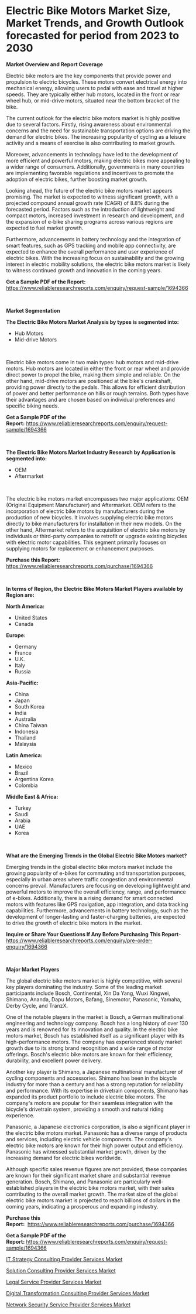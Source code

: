 <p><h1>Electric Bike Motors Market Size, Market Trends, and Growth Outlook forecasted for period from 2023 to 2030</h1></p><p><strong>Market Overview and Report Coverage</strong></p>
<p><p>Electric bike motors are the key components that provide power and propulsion to electric bicycles. These motors convert electrical energy into mechanical energy, allowing users to pedal with ease and travel at higher speeds. They are typically either hub motors, located in the front or rear wheel hub, or mid-drive motors, situated near the bottom bracket of the bike.</p><p>The current outlook for the electric bike motors market is highly positive due to several factors. Firstly, rising awareness about environmental concerns and the need for sustainable transportation options are driving the demand for electric bikes. The increasing popularity of cycling as a leisure activity and a means of exercise is also contributing to market growth.</p><p>Moreover, advancements in technology have led to the development of more efficient and powerful motors, making electric bikes more appealing to a wider range of consumers. Additionally, governments in many countries are implementing favorable regulations and incentives to promote the adoption of electric bikes, further boosting market growth.</p><p>Looking ahead, the future of the electric bike motors market appears promising. The market is expected to witness significant growth, with a projected compound annual growth rate (CAGR) of 8.8% during the forecasted period. Factors such as the introduction of lightweight and compact motors, increased investment in research and development, and the expansion of e-bike sharing programs across various regions are expected to fuel market growth.</p><p>Furthermore, advancements in battery technology and the integration of smart features, such as GPS tracking and mobile app connectivity, are expected to enhance the overall performance and user experience of electric bikes. With the increasing focus on sustainability and the growing interest in electric mobility solutions, the electric bike motors market is likely to witness continued growth and innovation in the coming years.</p></p>
<p><strong>Get a Sample PDF of the Report:</strong> <a href="https://www.reliableresearchreports.com/enquiry/request-sample/1694366">https://www.reliableresearchreports.com/enquiry/request-sample/1694366</a></p>
<p>&nbsp;</p>
<p><strong>Market Segmentation</strong></p>
<p><strong>The Electric Bike Motors Market Analysis by types is segmented into:</strong></p>
<p><ul><li>Hub Motors</li><li>Mid-drive Motors</li></ul></p>
<p>&nbsp;</p>
<p><p>Electric bike motors come in two main types: hub motors and mid-drive motors. Hub motors are located in either the front or rear wheel and provide direct power to propel the bike, making them simple and reliable. On the other hand, mid-drive motors are positioned at the bike's crankshaft, providing power directly to the pedals. This allows for efficient distribution of power and better performance on hills or rough terrains. Both types have their advantages and are chosen based on individual preferences and specific biking needs.</p></p>
<p><strong>Get a Sample PDF of the Report:</strong>&nbsp;<a href="https://www.reliableresearchreports.com/enquiry/request-sample/1694366">https://www.reliableresearchreports.com/enquiry/request-sample/1694366</a></p>
<p>&nbsp;</p>
<p><strong>The Electric Bike Motors Market Industry Research by Application is segmented into:</strong></p>
<p><ul><li>OEM</li><li>Aftermarket</li></ul></p>
<p>&nbsp;</p>
<p><p>The electric bike motors market encompasses two major applications: OEM (Original Equipment Manufacturer) and Aftermarket. OEM refers to the incorporation of electric bike motors by manufacturers during the production of new bicycles. It involves supplying electric bike motors directly to bike manufacturers for installation in their new models. On the other hand, Aftermarket refers to the acquisition of electric bike motors by individuals or third-party companies to retrofit or upgrade existing bicycles with electric motor capabilities. This segment primarily focuses on supplying motors for replacement or enhancement purposes.</p></p>
<p><strong>Purchase this Report:</strong>&nbsp; <a href="https://www.reliableresearchreports.com/purchase/1694366">https://www.reliableresearchreports.com/purchase/1694366</a></p>
<p>&nbsp;</p>
<p><strong>In terms of Region, the Electric Bike Motors Market Players available by Region are:</strong></p>
<p>
    <p> <strong> North America: </strong>
        <ul>
            <li>United States</li>
            <li>Canada</li>
        </ul>
        </p> 
    <p> <strong> Europe: </strong>
        <ul>
            <li>Germany</li>
            <li>France</li>
            <li>U.K.</li>
            <li>Italy</li>
            <li>Russia</li>
        </ul>
        </p> 
    <p> <strong> Asia-Pacific: </strong>
        <ul>
            <li>China</li>
            <li>Japan</li>
            <li>South Korea</li>
            <li>India</li>
            <li>Australia</li>
            <li>China Taiwan</li>
            <li>Indonesia</li>
            <li>Thailand</li>
            <li>Malaysia</li>
        </ul>
        </p> 
    <p> <strong> Latin America: </strong>
        <ul>
            <li>Mexico</li>
            <li>Brazil</li>
            <li>Argentina Korea</li>
            <li>Colombia</li>
        </ul>
        </p> 
    <p> <strong> Middle East & Africa: </strong>
        <ul>
            <li>Turkey</li>
            <li>Saudi</li>
            <li>Arabia</li>
            <li>UAE</li>
            <li>Korea</li>
        </ul>
    </p>
    </p>
<p>&nbsp;</p>
<p><strong>What are the Emerging Trends in the Global Electric Bike Motors market?</strong></p>
<p><p>Emerging trends in the global electric bike motors market include the growing popularity of e-bikes for commuting and transportation purposes, especially in urban areas where traffic congestion and environmental concerns prevail. Manufacturers are focusing on developing lightweight and powerful motors to improve the overall efficiency, range, and performance of e-bikes. Additionally, there is a rising demand for smart connected motors with features like GPS navigation, app integration, and data tracking capabilities. Furthermore, advancements in battery technology, such as the development of longer-lasting and faster-charging batteries, are expected to drive the growth of electric bike motors in the market.</p></p>
<p><strong>Inquire or Share Your Questions If Any Before Purchasing This Report</strong>- <a href="https://www.reliableresearchreports.com/enquiry/pre-order-enquiry/1694366">https://www.reliableresearchreports.com/enquiry/pre-order-enquiry/1694366</a></p>
<p>&nbsp;</p>
<p><strong>Major Market Players</strong></p>
<p><p>The global electric bike motors market is highly competitive, with several key players dominating the industry. Some of the leading market participants include Bosch, Continental, Xin Da Yang, Wuxi Xingwei, Shimano, Ananda, Dapu Motors, Bafang, Sinemotor, Panasonic, Yamaha, Derby Cycle, and TranzX.</p><p>One of the notable players in the market is Bosch, a German multinational engineering and technology company. Bosch has a long history of over 130 years and is renowned for its innovation and quality. In the electric bike motors market, Bosch has established itself as a significant player with its high-performance motors. The company has experienced steady market growth due to its strong brand recognition and a wide range of motor offerings. Bosch's electric bike motors are known for their efficiency, durability, and excellent power delivery. </p><p>Another key player is Shimano, a Japanese multinational manufacturer of cycling components and accessories. Shimano has been in the bicycle industry for more than a century and has a strong reputation for reliability and performance. With its expertise in drivetrain components, Shimano has expanded its product portfolio to include electric bike motors. The company's motors are popular for their seamless integration with the bicycle's drivetrain system, providing a smooth and natural riding experience. </p><p>Panasonic, a Japanese electronics corporation, is also a significant player in the electric bike motors market. Panasonic has a diverse range of products and services, including electric vehicle components. The company's electric bike motors are known for their high power output and efficiency. Panasonic has witnessed substantial market growth, driven by the increasing demand for electric bikes worldwide.</p><p>Although specific sales revenue figures are not provided, these companies are known for their significant market share and substantial revenue generation. Bosch, Shimano, and Panasonic are particularly well-established players in the electric bike motors market, with their sales contributing to the overall market growth. The market size of the global electric bike motors market is projected to reach billions of dollars in the coming years, indicating a prosperous and expanding industry.</p></p>
<p><strong>Purchase this Report:</strong>&nbsp;&nbsp;<a href="https://www.reliableresearchreports.com/purchase/1694366">https://www.reliableresearchreports.com/purchase/1694366</a></p>
<p></p>
<p><strong>Get a Sample PDF of the Report:</strong>&nbsp;<a href="https://www.reliableresearchreports.com/enquiry/request-sample/1694366">https://www.reliableresearchreports.com/enquiry/request-sample/1694366</a></p>
<p><p><a href="https://www.linkedin.com/pulse/strategy-consulting-provider-services-market-research-report/">IT Strategy Consulting Provider Services Market</a></p><p><a href="https://www.linkedin.com/pulse/solution-consulting-provider-services-market-size-share/">Solution Consulting Provider Services Market</a></p><p><a href="https://www.linkedin.com/pulse/legal-service-provider-services-market-size-share-amp-trends/">Legal Service Provider Services Market</a></p><p><a href="https://www.linkedin.com/pulse/digital-transformation-consulting-provider-services-market-1c/">Digital Transformation Consulting Provider Services Market</a></p><p><a href="https://www.linkedin.com/pulse/network-security-service-provider-services-market-size/">Network Security Service Provider Services Market</a></p></p>